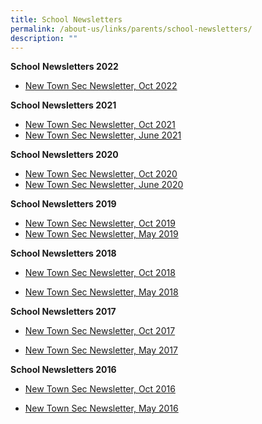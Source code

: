 ```yaml
---
title: School Newsletters
permalink: /about-us/links/parents/school-newsletters/
description: ""
---
```

**School** **Newsletters 2022**

*   [New Town Sec Newsletter, Oct 2022](https://newtownsec.moe.edu.sg/qql/slot/u174/2022%20News%20Letter%20(Oct)/NTSS%20NL_22%20Oct%206%20final.pdf)


**School Newsletters 2021**  

*   [New Town Sec Newsletter, Oct 2021](https://newtownsec.moe.edu.sg/qql/slot/u174/About%20Us/Newsletters/New%20Town%20Sec_NL_Oct%202021.pdf)
*   [New Town Sec Newsletter, June 2021](https://newtownsec.moe.edu.sg/qql/slot/u174/About%20Us/Newsletters/New%20Town%20Sec_NL_June21.pdf)

**School Newsletters 2020**  

*   [New Town Sec Newsletter, Oct 2020](/files/Newsletter%20Oct%202020.pdf)
*   [New Town Sec Newsletter, June 2020](/files/Newsletter%20Jun20%20(Final%204Jun%2020).pdf)

**School Newsletters 2019**  

*   [New Town Sec Newsletter, Oct 2019](http://newtownsec.moe.edu.sg/qql/slot/u174/About%20Us/Newsletters/New%20Town%20Sec_NL_Oct2019.pdf) 
*   [New Town Sec Newsletter, May 2019](https://newtownsec.moe.edu.sg/qql/slot/u174/About%20Us/Newsletters/New%20Town%20Sec_NL_May2019.pdf) 

  

**School Newsletters 2018**  

  

*   [New Town Sec Newsletter, Oct 2018](https://newtownsec-moe-edu-sg-admin.cwp.sg/qql/slot/u174/About%20Us/Links/Parents/2018-Edition-2_Oct.pdf)  
    
*   [New Town Sec Newsletter, May 2018](https://newtownsec.moe.edu.sg/qql/slot/u174/About%20Us/Links/Parents/2018-Edition-1_May.pdf)

  

**School Newsletters 2017** 

  

*   [New Town Sec Newsletter, Oct 2017](https://newtownsec-moe-edu-sg-admin.cwp.sg/qql/slot/u174/About%20Us/Links/Parents/2017-Edition-2_Oct.pdf)  
    
*   [New Town Sec Newsletter, May 2017](https://newtownsec.moe.edu.sg/qql/slot/u174/About%20Us/Links/Parents/2017-Edition-1_May.pdf)

  

**School Newsletters 2016**

  

*   [New Town Sec Newsletter, Oct 2016](https://newtownsec-moe-edu-sg-admin.cwp.sg/qql/slot/u174/About%20Us/Links/Parents/2016-Edition-2_Oct.pdf)  
    
*   [New Town Sec Newsletter, May 2016](https://newtownsec.moe.edu.sg/qql/slot/u174/About%20Us/Links/Parents/2016-Edition-1_May.pdf)